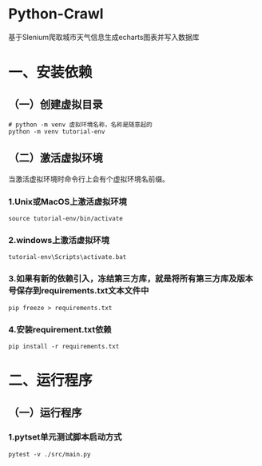 # Python-Crawl

基于Slenium爬取城市天气信息生成echarts图表并写入数据库


# 一、安装依赖

## （一）创建虚拟目录

```shell
# python -m venv 虚拟环境名称，名称是随意起的
python -m venv tutorial-env
```
## （二）激活虚拟环境
当激活虚拟环境时命令行上会有个虚拟环境名前缀。

### 1.Unix或MacOS上激活虚拟环境
```shell
source tutorial-env/bin/activate
```

### 2.windows上激活虚拟环境
```shell
tutorial-env\Scripts\activate.bat
```

### 3.如果有新的依赖引入，冻结第三方库，就是将所有第三方库及版本号保存到requirements.txt文本文件中
```shell
pip freeze > requirements.txt
```

### 4.安装requirement.txt依赖
```shell
pip install -r requirements.txt
```


# 二、运行程序

## （一）运行程序

### 1.pytset单元测试脚本启动方式

```shell
pytest -v ./src/main.py
```
